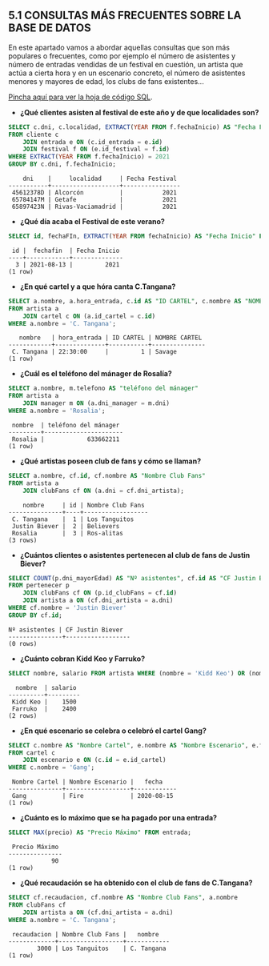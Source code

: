 ## 5.1 CONSULTAS MÁS FRECUENTES SOBRE LA BASE DE DATOS

En este apartado vamos a abordar aquellas consultas que son más populares o frecuentes, como por ejemplo el número de asistentes y número de entradas vendidas de un festival en cuestión, un artista que actúa a cierta hora y en un escenario concreto, el número de asistentes menores y mayores de edad, los clubs de fans existentes...

[Pincha aquí para ver la hoja de código SQL](https://github.com/jmm-1999/QuevedoFest/blob/master/SQL/ConsultasFrecuentes.sql).


* **¿Qué clientes asisten al festival de este año y de que localidades son?**
```sql
SELECT c.dni, c.localidad, EXTRACT(YEAR FROM f.fechaInicio) AS "Fecha Festival" 
FROM cliente c
    JOIN entrada e ON (c.id_entrada = e.id)
    JOIN festival f ON (e.id_festival = f.id)
WHERE EXTRACT(YEAR FROM f.fechaInicio) = 2021
GROUP BY c.dni, f.fechaInicio;
```
```Resultado
    dni    |     localidad     | Fecha Festival
-----------+-------------------+----------------
 45612378D | Alcorcón          |           2021
 65784147M | Getafe            |           2021
 65897423N | Rivas-Vaciamadrid |           2021
```


* **¿Qué día acaba el Festival de este verano?**
```sql
SELECT id, fechaFIn, EXTRACT(YEAR FROM fechaInicio) AS "Fecha Inicio" FROM festival WHERE EXTRACT(YEAR FROM fechaInicio) = 2021;
```

```Resultado
 id |  fechafin  | Fecha Inicio
----+------------+--------------
  3 | 2021-08-13 |         2021
(1 row)
```


* **¿En qué cartel y a que hóra canta C.Tangana?**
```sql
SELECT a.nombre, a.hora_entrada, c.id AS "ID CARTEL", c.nombre AS "NOMBRE CARTEL"
FROM artista a
    JOIN cartel c ON (a.id_cartel = c.id)
WHERE a.nombre = 'C. Tangana';
```
```Resultado
   nombre   | hora_entrada | ID CARTEL | NOMBRE CARTEL
------------+--------------+-----------+---------------
 C. Tangana | 22:30:00     |         1 | Savage
(1 row)
```


* **¿Cuál es el teléfono del mánager de Rosalía?** 
```sql
SELECT a.nombre, m.telefono AS "teléfono del mánager"
FROM artista a 
    JOIN manager m ON (a.dni_manager = m.dni)
WHERE a.nombre = 'Rosalia';
```
```Resultado
 nombre  | teléfono del mánager
---------+----------------------
 Rosalia |            633662211
(1 row)
```


* **¿Qué artistas poseen club de fans y cómo se llaman?**
```sql
SELECT a.nombre, cf.id, cf.nombre AS "Nombre Club Fans"
FROM artista a 
    JOIN clubFans cf ON (a.dni = cf.dni_artista);
```
```Resultado
    nombre     | id | Nombre Club Fans
---------------+----+------------------
 C. Tangana    |  1 | Los Tanguitos
 Justin Biever |  2 | Believers
 Rosalia       |  3 | Ros-alitas
(3 rows)
```

* **¿Cuántos clientes o asistentes pertenecen al club de fans de Justin Biever?**
```sql
SELECT COUNT(p.dni_mayorEdad) AS "Nº asistentes", cf.id AS "CF Justin Biever"
FROM pertenecer p
    JOIN clubFans cf ON (p.id_clubFans = cf.id)
    JOIN artista a ON (cf.dni_artista = a.dni)
WHERE cf.nombre = 'Justin Biever'
GROUP BY cf.id;
```
```Resultado
Nº asistentes | CF Justin Biever
---------------+------------------
(0 rows)
```

* **¿Cuánto cobran Kidd Keo y Farruko?**
```sql
SELECT nombre, salario FROM artista WHERE (nombre = 'Kidd Keo') OR (nombre = 'Farruko');
```
```Resultado
  nombre  | salario
----------+---------
 Kidd Keo |    1500
 Farruko  |    2400
(2 rows)
```

* **¿En qué escenario se celebra o celebró el cartel Gang?**
```sql
SELECT c.nombre AS "Nombre Cartel", e.nombre AS "Nombre Escenario", e.fecha 
FROM cartel c 
    JOIN escenario e ON (c.id = e.id_cartel)
WHERE c.nombre = 'Gang';
```
```Resultado
 Nombre Cartel | Nombre Escenario |   fecha
---------------+------------------+------------
 Gang          | Fire             | 2020-08-15
(1 row)
```

* **¿Cuánto es lo máximo que se ha pagado por una entrada?**
```sql
SELECT MAX(precio) AS "Precio Máximo" FROM entrada;
```
```Resultado
 Precio Máximo
---------------
            90
(1 row)
```

* **¿Qué recaudación se ha obtenido con el club de fans de C.Tangana?**
```sql
SELECT cf.recaudacion, cf.nombre AS "Nombre Club Fans", a.nombre 
FROM clubFans cf 
    JOIN artista a ON (cf.dni_artista = a.dni)
WHERE a.nombre = 'C. Tangana';
```
```Resultado
 recaudacion | Nombre Club Fans |   nombre
-------------+------------------+------------
        3000 | Los Tanguitos    | C. Tangana
(1 row)
```